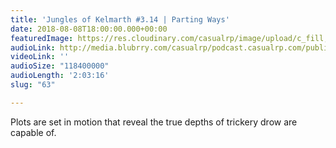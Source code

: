 ```yaml
---
title: 'Jungles of Kelmarth #3.14 | Parting Ways'
date: 2018-08-08T18:00:00.000+00:00
featuredImage: https://res.cloudinary.com/casualrp/image/upload/c_fill,h_900,w_1600/v1533514224/F84025C1-662C-401D-B07F-1A1B09E425A9.jpg
audioLink: http://media.blubrry.com/casualrp/podcast.casualrp.com/public/Chapter%203%20Ep.%2014%20_%20Parting%20Ways.mp3
videoLink: ''
audioSize: "118400000"
audioLength: '2:03:16'
slug: "63"

---
```

Plots are set in motion that reveal the true depths of trickery drow are capable of.